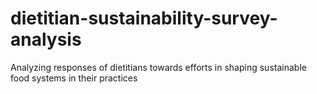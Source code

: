 # dietitian-sustainability-survey-analysis
Analyzing responses of dietitians towards efforts in shaping sustainable food systems in their practices
